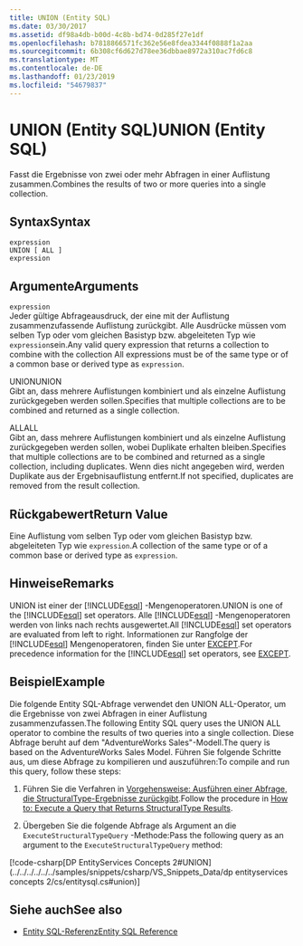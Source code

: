 ```yaml
---
title: UNION (Entity SQL)
ms.date: 03/30/2017
ms.assetid: df98a4db-b00d-4c8b-bd74-0d285f27e1df
ms.openlocfilehash: b7818866571fc362e56e8fdea3344f0888f1a2aa
ms.sourcegitcommit: 6b308cf6d627d78ee36dbbae8972a310ac7fd6c8
ms.translationtype: MT
ms.contentlocale: de-DE
ms.lasthandoff: 01/23/2019
ms.locfileid: "54679837"
---
```

# <a name="union-entity-sql"></a><span data-ttu-id="93cc3-102">UNION (Entity SQL)</span><span class="sxs-lookup"><span data-stu-id="93cc3-102">UNION (Entity SQL)</span></span>
<span data-ttu-id="93cc3-103">Fasst die Ergebnisse von zwei oder mehr Abfragen in einer Auflistung zusammen.</span><span class="sxs-lookup"><span data-stu-id="93cc3-103">Combines the results of two or more queries into a single collection.</span></span>  
  
## <a name="syntax"></a><span data-ttu-id="93cc3-104">Syntax</span><span class="sxs-lookup"><span data-stu-id="93cc3-104">Syntax</span></span>  
  
```  
expression  
UNION [ ALL ]  
expression  
```  
  
## <a name="arguments"></a><span data-ttu-id="93cc3-105">Argumente</span><span class="sxs-lookup"><span data-stu-id="93cc3-105">Arguments</span></span>  
 `expression`  
 <span data-ttu-id="93cc3-106">Jeder gültige Abfrageausdruck, der eine mit der Auflistung zusammenzufassende Auflistung zurückgibt. Alle Ausdrücke müssen vom selben Typ oder vom gleichen Basistyp bzw. abgeleiteten Typ wie `expression`sein.</span><span class="sxs-lookup"><span data-stu-id="93cc3-106">Any valid query expression that returns a collection to combine with the collection All expressions must be of the same type or of a common base or derived type as `expression`.</span></span>  
  
 <span data-ttu-id="93cc3-107">UNION</span><span class="sxs-lookup"><span data-stu-id="93cc3-107">UNION</span></span>  
 <span data-ttu-id="93cc3-108">Gibt an, dass mehrere Auflistungen kombiniert und als einzelne Auflistung zurückgegeben werden sollen.</span><span class="sxs-lookup"><span data-stu-id="93cc3-108">Specifies that multiple collections are to be combined and returned as a single collection.</span></span>  
  
 <span data-ttu-id="93cc3-109">ALL</span><span class="sxs-lookup"><span data-stu-id="93cc3-109">ALL</span></span>  
 <span data-ttu-id="93cc3-110">Gibt an, dass mehrere Auflistungen kombiniert und als einzelne Auflistung zurückgegeben werden sollen, wobei Duplikate erhalten bleiben.</span><span class="sxs-lookup"><span data-stu-id="93cc3-110">Specifies that multiple collections are to be combined and returned as a single collection, including duplicates.</span></span> <span data-ttu-id="93cc3-111">Wenn dies nicht angegeben wird, werden Duplikate aus der Ergebnisauflistung entfernt.</span><span class="sxs-lookup"><span data-stu-id="93cc3-111">If not specified, duplicates are removed from the result collection.</span></span>  
  
## <a name="return-value"></a><span data-ttu-id="93cc3-112">Rückgabewert</span><span class="sxs-lookup"><span data-stu-id="93cc3-112">Return Value</span></span>  
 <span data-ttu-id="93cc3-113">Eine Auflistung vom selben Typ oder vom gleichen Basistyp bzw. abgeleiteten Typ wie `expression`.</span><span class="sxs-lookup"><span data-stu-id="93cc3-113">A collection of the same type or of a common base or derived type as `expression`.</span></span>  
  
## <a name="remarks"></a><span data-ttu-id="93cc3-114">Hinweise</span><span class="sxs-lookup"><span data-stu-id="93cc3-114">Remarks</span></span>  
 <span data-ttu-id="93cc3-115">UNION ist einer der [!INCLUDE[esql](../../../../../../includes/esql-md.md)] -Mengenoperatoren.</span><span class="sxs-lookup"><span data-stu-id="93cc3-115">UNION is one of the [!INCLUDE[esql](../../../../../../includes/esql-md.md)] set operators.</span></span> <span data-ttu-id="93cc3-116">Alle [!INCLUDE[esql](../../../../../../includes/esql-md.md)] -Mengenoperatoren werden von links nach rechts ausgewertet.</span><span class="sxs-lookup"><span data-stu-id="93cc3-116">All [!INCLUDE[esql](../../../../../../includes/esql-md.md)] set operators are evaluated from left to right.</span></span> <span data-ttu-id="93cc3-117">Informationen zur Rangfolge der [!INCLUDE[esql](../../../../../../includes/esql-md.md)] Mengenoperatoren, finden Sie unter [EXCEPT](../../../../../../docs/framework/data/adonet/ef/language-reference/except-entity-sql.md).</span><span class="sxs-lookup"><span data-stu-id="93cc3-117">For precedence information for the [!INCLUDE[esql](../../../../../../includes/esql-md.md)] set operators, see [EXCEPT](../../../../../../docs/framework/data/adonet/ef/language-reference/except-entity-sql.md).</span></span>  
  
## <a name="example"></a><span data-ttu-id="93cc3-118">Beispiel</span><span class="sxs-lookup"><span data-stu-id="93cc3-118">Example</span></span>  
 <span data-ttu-id="93cc3-119">Die folgende Entity SQL-Abfrage verwendet den UNION ALL-Operator, um die Ergebnisse von zwei Abfragen in einer Auflistung zusammenzufassen.</span><span class="sxs-lookup"><span data-stu-id="93cc3-119">The following Entity SQL query uses the UNION ALL operator to combine the results of two queries into a single collection.</span></span> <span data-ttu-id="93cc3-120">Diese Abfrage beruht auf dem "AdventureWorks Sales"-Modell.</span><span class="sxs-lookup"><span data-stu-id="93cc3-120">The query is based on the AdventureWorks Sales Model.</span></span> <span data-ttu-id="93cc3-121">Führen Sie folgende Schritte aus, um diese Abfrage zu kompilieren und auszuführen:</span><span class="sxs-lookup"><span data-stu-id="93cc3-121">To compile and run this query, follow these steps:</span></span>  
  
1.  <span data-ttu-id="93cc3-122">Führen Sie die Verfahren in [Vorgehensweise: Ausführen einer Abfrage, die StructuralType-Ergebnisse zurückgibt](../../../../../../docs/framework/data/adonet/ef/how-to-execute-a-query-that-returns-structuraltype-results.md).</span><span class="sxs-lookup"><span data-stu-id="93cc3-122">Follow the procedure in [How to: Execute a Query that Returns StructuralType Results](../../../../../../docs/framework/data/adonet/ef/how-to-execute-a-query-that-returns-structuraltype-results.md).</span></span>  
  
2.  <span data-ttu-id="93cc3-123">Übergeben Sie die folgende Abfrage als Argument an die `ExecuteStructuralTypeQuery` -Methode:</span><span class="sxs-lookup"><span data-stu-id="93cc3-123">Pass the following query as an argument to the `ExecuteStructuralTypeQuery` method:</span></span>  
  
 [!code-csharp[DP EntityServices Concepts 2#UNION](../../../../../../samples/snippets/csharp/VS_Snippets_Data/dp entityservices concepts 2/cs/entitysql.cs#union)]  
  
## <a name="see-also"></a><span data-ttu-id="93cc3-124">Siehe auch</span><span class="sxs-lookup"><span data-stu-id="93cc3-124">See also</span></span>
- [<span data-ttu-id="93cc3-125">Entity SQL-Referenz</span><span class="sxs-lookup"><span data-stu-id="93cc3-125">Entity SQL Reference</span></span>](../../../../../../docs/framework/data/adonet/ef/language-reference/entity-sql-reference.md)
